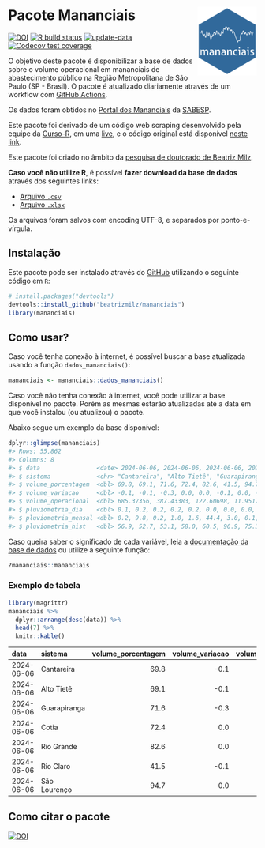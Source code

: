 
<!-- README.md is generated from README.Rmd. Please edit that file -->

# Pacote Mananciais <img src="man/figures/hexlogo.png" align="right" width = "120px"/>

<!-- badges: start -->

[![DOI](https://zenodo.org/badge/DOI/10.5281/zenodo.4733056.svg)](https://doi.org/10.5281/zenodo.4733056)
[![R build
status](https://github.com/beatrizmilz/mananciais/workflows/R-CMD-check/badge.svg)](https://github.com/beatrizmilz/mananciais/actions)
[![update-data](https://github.com/beatrizmilz/mananciais/actions/workflows/2-update_data.yaml/badge.svg)](https://github.com/beatrizmilz/mananciais/actions/workflows/2-update_data.yaml)
[![Codecov test
coverage](https://codecov.io/gh/beatrizmilz/mananciais/branch/master/graph/badge.svg)](https://codecov.io/gh/beatrizmilz/mananciais?branch=master)
<!-- badges: end -->

O objetivo deste pacote é disponibilizar a base de dados sobre o volume
operacional em mananciais de abastecimento público na Região
Metropolitana de São Paulo (SP - Brasil). O pacote é atualizado
diariamente através de um workflow com [GitHub
Actions](https://github.com/beatrizmilz/mananciais/actions).

Os dados foram obtidos no [Portal dos
Mananciais](http://mananciais.sabesp.com.br/Situacao) da
[SABESP](http://site.sabesp.com.br/site/Default.aspx).

Este pacote foi derivado de um código web scraping desenvolvido pela
equipe da [Curso-R](https://www.curso-r.com/), em uma
[live](https://youtu.be/jvZIxrMmOcQ), e o código original está
disponível [neste
link](https://github.com/curso-r/lives/blob/master/drafts/20200730_scraper_sabesp.R).

Este pacote foi criado no âmbito da [pesquisa de doutorado de Beatriz
Milz](https://beatrizmilz.github.io/tese/).

**Caso você não utilize R**, é possível **fazer download da base de
dados** através dos seguintes links:

- [Arquivo
  `.csv`](https://github.com/beatrizmilz/mananciais/raw/master/inst/extdata/mananciais.csv)
- [Arquivo
  `.xlsx`](https://github.com/beatrizmilz/mananciais/blob/master/inst/extdata/mananciais.xlsx?raw=true)

Os arquivos foram salvos com encoding UTF-8, e separados por
ponto-e-vírgula.

## Instalação

Este pacote pode ser instalado através do [GitHub](https://github.com/)
utilizando o seguinte código em `R`:

``` r
# install.packages("devtools")
devtools::install_github("beatrizmilz/mananciais")
library(mananciais)
```

## Como usar?

Caso você tenha conexão à internet, é possível buscar a base atualizada
usando a função `dados_mananciais()`:

``` r
mananciais <- mananciais::dados_mananciais() 
```

Caso você não tenha conexão à internet, você pode utilizar a base
disponível no pacote. Porém as mesmas estarão atualizadas até a data em
que você instalou (ou atualizou) o pacote.

Abaixo segue um exemplo da base disponível:

``` r
dplyr::glimpse(mananciais)
#> Rows: 55,862
#> Columns: 8
#> $ data                <date> 2024-06-06, 2024-06-06, 2024-06-06, 2024-06-06, 2…
#> $ sistema             <chr> "Cantareira", "Alto Tietê", "Guarapiranga", "Cotia…
#> $ volume_porcentagem  <dbl> 69.8, 69.1, 71.6, 72.4, 82.6, 41.5, 94.7, 69.9, 69…
#> $ volume_variacao     <dbl> -0.1, -0.1, -0.3, 0.0, 0.0, -0.1, 0.0, -0.1, 0.2, …
#> $ volume_operacional  <dbl> 685.37356, 387.43383, 122.60698, 11.95175, 92.7110…
#> $ pluviometria_dia    <dbl> 0.1, 0.2, 0.2, 0.2, 0.2, 0.0, 0.0, 0.0, 8.7, 0.0, …
#> $ pluviometria_mensal <dbl> 0.2, 9.8, 0.2, 1.0, 1.6, 44.4, 3.0, 0.1, 9.6, 0.0,…
#> $ pluviometria_hist   <dbl> 56.9, 52.7, 53.1, 58.0, 60.5, 96.9, 75.3, 56.9, 52…
```

Caso queira saber o significado de cada variável, leia a [documentação
da base de
dados](https://beatrizmilz.github.io/mananciais/reference/mananciais.html)
ou utilize a seguinte função:

``` r
?mananciais::mananciais
```

### Exemplo de tabela

``` r
library(magrittr)
mananciais %>% 
  dplyr::arrange(desc(data)) %>% 
  head(7) %>%
  knitr::kable()
```

| data       | sistema      | volume_porcentagem | volume_variacao | volume_operacional | pluviometria_dia | pluviometria_mensal | pluviometria_hist |
|:-----------|:-------------|-------------------:|----------------:|-------------------:|-----------------:|--------------------:|------------------:|
| 2024-06-06 | Cantareira   |               69.8 |            -0.1 |          685.37356 |              0.1 |                 0.2 |              56.9 |
| 2024-06-06 | Alto Tietê   |               69.1 |            -0.1 |          387.43383 |              0.2 |                 9.8 |              52.7 |
| 2024-06-06 | Guarapiranga |               71.6 |            -0.3 |          122.60698 |              0.2 |                 0.2 |              53.1 |
| 2024-06-06 | Cotia        |               72.4 |             0.0 |           11.95175 |              0.2 |                 1.0 |              58.0 |
| 2024-06-06 | Rio Grande   |               82.6 |             0.0 |           92.71105 |              0.2 |                 1.6 |              60.5 |
| 2024-06-06 | Rio Claro    |               41.5 |            -0.1 |            5.67800 |              0.0 |                44.4 |              96.9 |
| 2024-06-06 | São Lourenço |               94.7 |             0.0 |           84.12258 |              0.0 |                 3.0 |              75.3 |

## Como citar o pacote

[![DOI](https://zenodo.org/badge/DOI/10.5281/zenodo.4733056.svg)](https://doi.org/10.5281/zenodo.4733056)

